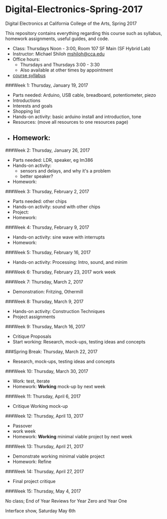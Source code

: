 # Digital-Electronics-Spring-2017
Digital Electronics at California College of the Arts, Spring 2017 

This repository contains everything regarding this course such as syllabus, homework assignments, useful guides, and code.

* Class: Thursdays Noon - 3:00, Room 107 SF Main (SF Hybrid Lab)
* Instructor: Michael Shiloh mshiloh@cca.edu
* Office hours: 
	* Thursdays and Thursdays 3:00 - 3:30
	* Also available at other times by appointment
* [course syllabus](syllabus.pdf)

###Week 1: Thursday, January 19, 2017
- Parts needed: Arduino, USB cable, breadboard, potentiometer, piezo
- Introductions
- Interests and goals
- Shopping list
- Hands-on activity: basic arduino install and introduction, tone
- Resources:  (move all resources to one resources page)
- Homework:
	- 

###Week 2: Thursday, January 26, 2017
- Parts needed: LDR, speaker, eg lm386 
- Hands-on activity: 
	- sensors and delays, and why it's a problem
	- better speaker?
- Homework:

###Week 3: Thursday, February 2, 2017
- Parts needed: other chips
- Hands-on activity: sound with other chips
- Project: 
- Homework:

###Week 4: Thursday, February 9, 2017
- Hands-on activity: sine wave with interrupts
- Homework: 
	

###Week 5: Thursday, February 16, 2017
- Hands-on activity: Processing: Intro, sound, and minim

###Week 6: Thursday, February 23, 2017
	work week

###Week 7: Thursday, March 2, 2017
- Demonstration: Fritzing, Othermill

###Week 8: Thursday, March 9, 2017
- Hands-on activity: Construction Techniques
- Project assignments

###Week 9: Thursday, March 16, 2017
- Critique Proposals
- Start working: Research, mock-ups, testing ideas and concepts

###Spring Break: Thursday, March 22, 2017
- Research, mock-ups, testing ideas and concepts

###Week 10: Thursday, March 30, 2017
- Work: test, iterate
- Homework: __Working__ mock-up by next week

###Week 11: Thursday, April 6, 2017
- Critique Working mock-up 

###Week 12: Thursday, April 13, 2017
-	Passover
- work week
- Homework: __Working__ minimal viable project by next week

###Week 13: Thursday, April 21, 2017
- Demonstrate working minimal viable project
- Homework: Refine

###Week 14: Thursday, April 27, 2017
- Final project critique

###Week 15: Thursday, May 4, 2017

No class;  End of Year Reviews for Year Zero and Year One

Interface show, Saturday May 6th

